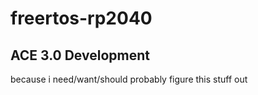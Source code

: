# freertos-rp2040

## ACE 3.0 Development

 because i need/want/should probably figure this stuff out
